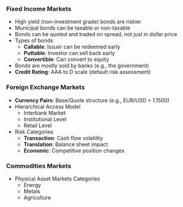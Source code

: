 ### Fixed Income Markets
- High yield (non-investment grade) bonds are riskier
- Municipal bonds can be taxable or non-taxable
- Bonds can be quoted and traded on spread, not just in dollar price
- Types of bonds
  - **Callable**: Issuer can be redeemed early
  - **Puttable**: Investor can sell back early
  - **Convertible**: Can convert to equity
- Bonds are mostly sold by banks (e.g., the government)
- **Credit Rating**: AAA to D scale (default risk assessment)

### Foreign Exchange Markets
- **Currency Pairs**: Base/Quote structure (e.g., EUR/USD = 1.1500)
- Hierarchical Access Model
  - Interbank Market
  - Institutional Level
  - Retail Level
- Risk Categories
  - **Transaction**: Cash flow volatility
  - **Translation**: Balance sheet impact
  - **Economic**: Competitive position changes

### Commodities Markets
- Physical Asset Markets Categories
  - Energy
  - Metals
  - Agriculture